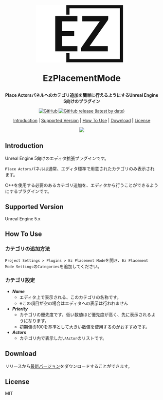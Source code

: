 <h1 align="center">
  <img src="https://github.com/azechi-yoshikazu/Images/blob/main/EzPlacementMode/logo.png" width="300"/>
  <p>
    EzPlacementMode
  </p>
</h1>
<p align="center">
  <strong>
    Place Actorsパネルへのカテゴリ追加を簡単に行えるようにするUnreal Engine 5向けのプラグイン
  </strong>
</p>
<div align="center">
  <a href="#license">
    <img alt="GitHub" src="https://img.shields.io/github/license/azechi-yoshikazu/EzPlacementMode?style=flat-square">
  </a>
  <a href="https://github.com/azechi-yoshikazu/EzPlacementMode/releases/latest">
    <img alt="GitHub release (latest by date)" src="https://img.shields.io/github/v/release/azechi-yoshikazu/EzPlacementMode?style=flat-square">
  </a>
</div>
<p align="center">
  <a href="#introduction">Introduction</a> | 
  <a href="#supported-version">Supported Version</a> | 
  <a href="#how-to-use">How To Use</a> | 
  <a href="#download">Download</a> | 
  <a href="#license">License</a>
</p>
<p align="center">
  <img src="https://github.com/azechi-yoshikazu/Images/blob/main/EzPlacementMode/overview.gif" width="90%">
</p>

## Introduction
Unreal Engine 5向けのエディタ拡張プラグインです。

`Place Actors`パネルは通常、エディタ標準で用意されたカテゴリのみ表示されます。

C++を使用する必要のあるカテゴリ追加を、エディタから行うことができるようにするプラグインです。

## Supported Version
Unreal Engine 5.x

## How To Use
### カテゴリの追加方法
`Project Settings > Plugins > Ez Placement Mode`を開き、`Ez Placement Mode Settings`の`Categories`を追加してください。

### カテゴリ設定
- ***Name***
  - エディタ上で表示される、このカテゴリの名称です。
  - ※この項目が空の場合はエディタへの表示は行われません
- ***Priority***
  - カテゴリの優先度です。低い数値ほど優先度が高く、先に表示されるようになります。
  - 初期値の100を基準として大きい数値を使用するのがおすすめです。
- ***Actors***
  - カテゴリ内で表示したい`Actor`のリストです。

## Download
リリースから[最新バージョン](https://github.com/azechi-yoshikazu/EzPlacementMode/releases/latest)をダウンロードすることができます。

## License
MIT
